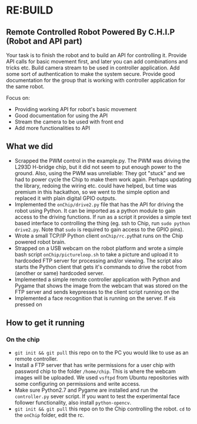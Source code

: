 # RE:BUILD

## Remote Controlled Robot Powered By C.H.I.P (Robot and API part)

Your task is to finish the robot and to build an API for controlling it. Provide API calls for basic movement first, and later
you can add combinations and tricks etc. Build camera stream to be used in controller application. Add some sort of authentication to make the system
secure. Provide good documentation for the group that is working with controller application for the same robot.

Focus on:
- Providing working API for robot's basic movement
- Good documentation for using the API
- Stream the camera to be used with front end
- Add more functionalities to API

## What we did

- Scrapped the PWM control in the example.py. The PWM was driving the L293D H-bridge chip, but it did not seem to put enough power to the ground. Also, using the PWM was unreliable: They got "stuck" and we had to power cycle the Chip to make them work again. Perhaps updating the library, redoing the wiring etc. could have helped, but time was premium in this hackathon, so we went to the simple option and replaced it with plain digital GPIO outputs.
- Implemented the `onChip/drive2.py` file that has the API for driving the robot using Python. It can be imported as a python module to gain access to the driving functions. If run as a script it provides a simple text based interface to controlling the thing (eg. ssh to Chip, run `sudo python drive2.py`. Note that `sudo` is required to gain access to the GPIO pins).
- Wrote a small TCP/IP Python client `onChip/rc.py`that runs on the Chip powered robot brain. 
- Strapped on a USB webcam on the robot platform and wrote a simple bash script `onChip/pictureloop.sh` to take a picture and upload it to hardcoded FTP server for processing and/or viewing. The script also starts the Python client that gets it's commands to drive the robot from (another or same) hardcoded server.
- Implemented a simple remote controller application with Python and Pygame that shows the image from the webcam that was stored on the FTP server and sends keypresses to the client script running on the 
- Implemented a face recognition that is running on the server. If `e`is pressed on 

## How to get it running
### On the chip
- `git init && git pull` this repo on to the PC you would like to use as an remote controller.
 - Install a FTP server that has write permissions for a user chip with password chip to the folder `/home/chip`. This is where the webcam images will be uploaded. We used `vsftpd` from Ubuntu repositories with some configuring on permissions and write access. 
 - Make sure Python2.7 and Pygame are installed and run the `controller.py` sever script. If you want to test the experimental face follower functionality, also install `python-opencv`. 
- `git init && git pull` this repo on to the Chip controlling the robot. `cd` to the `onChip` folder, edit the rc.

